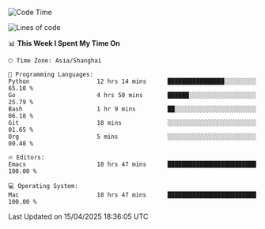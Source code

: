 <!--START_SECTION:waka-->
![Code Time](http://img.shields.io/badge/Code%20Time-2%2C635%20hrs%201%20min-blue)

![Lines of code](https://img.shields.io/badge/From%20Hello%20World%20I%27ve%20Written-335.3%20thousand%20lines%20of%20code-blue)

📊 **This Week I Spent My Time On** 

```text
🕑︎ Time Zone: Asia/Shanghai

💬 Programming Languages: 
Python                   12 hrs 14 mins      ████████████████░░░░░░░░░   65.10 % 
Go                       4 hrs 50 mins       ██████░░░░░░░░░░░░░░░░░░░   25.79 % 
Bash                     1 hr 9 mins         ██░░░░░░░░░░░░░░░░░░░░░░░   06.18 % 
Git                      18 mins             ░░░░░░░░░░░░░░░░░░░░░░░░░   01.65 % 
Org                      5 mins              ░░░░░░░░░░░░░░░░░░░░░░░░░   00.48 % 

🔥 Editors: 
Emacs                    18 hrs 47 mins      █████████████████████████   100.00 % 

💻 Operating System: 
Mac                      18 hrs 47 mins      █████████████████████████   100.00 % 
```


 Last Updated on 15/04/2025 18:36:05 UTC
<!--END_SECTION:waka-->
